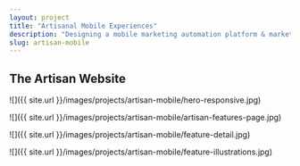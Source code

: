 ```yaml
---
layout: project
title: "Artisanal Mobile Experiences"
description: "Designing a mobile marketing automation platform & marketing site."
slug: artisan-mobile
---
```


## The Artisan Website

![]({{ site.url }}/images/projects/artisan-mobile/hero-responsive.jpg)

![]({{ site.url }}/images/projects/artisan-mobile/artisan-features-page.jpg)

![]({{ site.url }}/images/projects/artisan-mobile/feature-detail.jpg)

![]({{ site.url }}/images/projects/artisan-mobile/feature-illustrations.jpg)